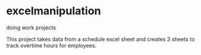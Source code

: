 # excelmanipulation
doing work projects

This project takes data from a schedule excel sheet and creates 3 sheets to track overtime hours for employees. 
